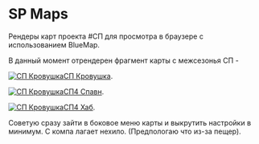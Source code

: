 # SP Maps
Рендеры карт проекта #СП для просмотра в браузере с использованием BlueMap.

В данный момент отрендерен фрагмент карты с межсезонья СП - 

[![СП Кровушка](https://sp.owo.name/sp_blood_map/favicon.png)СП Кровушка](https://sp.owo.name/sp_blood_map/#world:-574:73:546:0:-1.04:1.47:0:0:free).

[![СП Кровушка](https://sp.owo.name/sp4_spawn_and_hub/favicon.png)СП4 Спавн](https://sp.owo.name/sp4_spawn_and_hub/#world:203:51:262:0:2.96:1.54:0:0:free).

[![СП Кровушка](https://sp.owo.name/sp4_spawn_and_hub/favicon.png)СП4 Хаб](https://sp.owo.name/sp4_spawn_and_hub/#nether:39:51:30:0:-2.52:1.57:0:0:free).

Советую сразу зайти в боковое меню карты и выкрутить настройки в минимум. С компа лагает нехило. (Предпологаю что из-за пещер).

